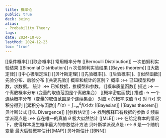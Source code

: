 ```yaml
---
title: 概率论
public: true
deck: being
alias:
- Probability Theory
tags:
date: 2024-10-05
lastMod: 2024-12-23
toc: "true"
---
```


[[条件概率]]
[[联合概率]]
常用概率分布
[[Bernoulli Distribution]] 一次伯努利实验结果
[[Binomial Distribution]] n 次伯努利实验结果
[[Bayes theorem]]
[[大数定律]]
[[中心极限定理]]
[[贝叶斯定理]]
[[先验概率]]、[[后验概率]]、[[似然函数]]
先验分布、后验分布
[[共轭先验]]
概率和统计的区别？
概率 :<-> 已知模型和参数，求数据。
统计 :<-> 已知数据，推模型和参数。
[[概率质量函数]] 描述 :-> 一个离散概率分布 (变量的取值范围是个离散集合）
[[概率密度函数]] 描述  :-> 一个连续概率分布（变量的取值范围是个连续集合）
对应 x 的概率取值 f(x)
对 f(x) 求积分得到 [[累积分布函数]] $F(a)=\int_{-\infty}^a f(x) dx$
[[Bayesian]]
[[Bayes theorem]]
贝叶斯公式
[[KL Divergence]]
[[参数估计]] :-> 找到解释已有数据的参数 $\theta$
频率学派观点是 :<-> 存在唯一的真值 $\theta$
极大似然估计 [[MLE]] :<-> 在给定样本的情况下，使得样本发生概率最大的参数估计方法
贝叶斯学派观点是 :<-> $\theta$ 是一个随机变量
最大后验概率估计[[MAP]]
贝叶斯估计  [[BNN]]
